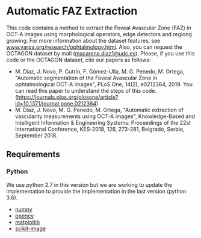 # Automatic FAZ Extraction
This code contains a method to extract the Foveal Avascular Zone (FAZ) in OCT-A images using morphological operators, edge detectors and regiong growing. 
For more information about the dataset features, see www.varpa.org/research/ophtalmology.html. Also, you can request the OCTAGON dataset by mail (macarena.diaz1@udc.es). Please, if you use this code or the OCTAGON dataset, cite our papers as follows:
- M. Díaz, J. Novo, P. Cutrín, F. Gómez-Ulla, M. G. Penedo, M. Ortega, "Automatic segmentation of the Foveal Avascular Zone in ophtalmological OCT-A images", PLoS One, 14(2), e0212364, 2019. You can read this paper to understand the steps of this code. (https://journals.plos.org/plosone/article?id=10.1371/journal.pone.0212364)
- M. Díaz, J. Novo, M. G. Penedo, M. Ortega, "Automatic extraction of vascularity measurements using OCT-A images", Knowledge-Based and Intelligent Information & Engineering Systems: Proceedings of the 22st International Conference, KES-2018, 126, 273-281, Belgrado, Serbia, September	2018. 

## Requirements

### Python
We use python 2.7 in this version but we are working to update the implementation to provide the implementation in the last version (python 3.6).

- [numpy](https://docs.scipy.org/doc/numpy-1.13.0/user/install.html)
- [opencv](https://opencv.org/)
- [matplotlib](https://matplotlib.org/)
- [scikit-image](https://scikit-image.org/)
